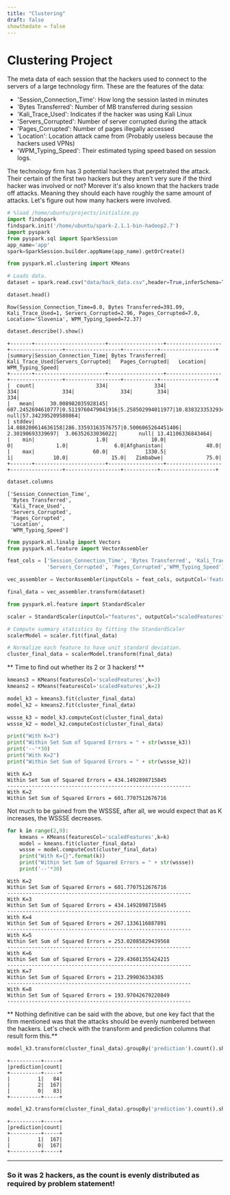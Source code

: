 ```yaml
---
title: "Clustering"
draft: false
showthedate = false
---
```

# Clustering Project 

The meta data of each session that the hackers used to connect to the servers of a large technology firm. These are the features of the data:

* 'Session_Connection_Time': How long the session lasted in minutes
* 'Bytes Transferred': Number of MB transferred during session
* 'Kali_Trace_Used': Indicates if the hacker was using Kali Linux
* 'Servers_Corrupted': Number of server corrupted during the attack
* 'Pages_Corrupted': Number of pages illegally accessed
* 'Location': Location attack came from (Probably useless because the hackers used VPNs)
* 'WPM_Typing_Speed': Their estimated typing speed based on session logs.


The technology firm has 3 potential hackers that perpetrated the attack. Their certain of the first two hackers but they aren't very sure if the third hacker was involved or not? Morever it's also known that the hackers trade off attacks. Meaning they should each have roughly the same amount of attacks. Let's figure out how many hackers were involved.


```python
# %load /home/ubuntu/projects/initialize.py
import findspark
findspark.init('/home/ubuntu/spark-2.1.1-bin-hadoop2.7')
import pyspark
from pyspark.sql import SparkSession
app_name='app'
spark=SparkSession.builder.appName(app_name).getOrCreate()

```


```python
from pyspark.ml.clustering import KMeans

# Loads data.
dataset = spark.read.csv("data/hack_data.csv",header=True,inferSchema=True)
```


```python
dataset.head()
```




    Row(Session_Connection_Time=8.0, Bytes Transferred=391.09, Kali_Trace_Used=1, Servers_Corrupted=2.96, Pages_Corrupted=7.0, Location='Slovenia', WPM_Typing_Speed=72.37)




```python
dataset.describe().show()
```

    +-------+-----------------------+------------------+------------------+-----------------+------------------+-----------+------------------+
    |summary|Session_Connection_Time| Bytes Transferred|   Kali_Trace_Used|Servers_Corrupted|   Pages_Corrupted|   Location|  WPM_Typing_Speed|
    +-------+-----------------------+------------------+------------------+-----------------+------------------+-----------+------------------+
    |  count|                    334|               334|               334|              334|               334|        334|               334|
    |   mean|     30.008982035928145| 607.2452694610777|0.5119760479041916|5.258502994011977|10.838323353293413|       null|57.342395209580864|
    | stddev|     14.088200614636158|286.33593163576757|0.5006065264451406| 2.30190693339697|  3.06352633036022|       null| 13.41106336843464|
    |    min|                    1.0|              10.0|                 0|              1.0|               6.0|Afghanistan|              40.0|
    |    max|                   60.0|            1330.5|                 1|             10.0|              15.0|   Zimbabwe|              75.0|
    +-------+-----------------------+------------------+------------------+-----------------+------------------+-----------+------------------+
    



```python
dataset.columns
```




    ['Session_Connection_Time',
     'Bytes Transferred',
     'Kali_Trace_Used',
     'Servers_Corrupted',
     'Pages_Corrupted',
     'Location',
     'WPM_Typing_Speed']




```python
from pyspark.ml.linalg import Vectors
from pyspark.ml.feature import VectorAssembler
```


```python
feat_cols = ['Session_Connection_Time', 'Bytes Transferred', 'Kali_Trace_Used',
             'Servers_Corrupted', 'Pages_Corrupted','WPM_Typing_Speed']
```


```python
vec_assembler = VectorAssembler(inputCols = feat_cols, outputCol='features')
```


```python
final_data = vec_assembler.transform(dataset)
```


```python
from pyspark.ml.feature import StandardScaler
```


```python
scaler = StandardScaler(inputCol="features", outputCol="scaledFeatures", withStd=True, withMean=False)
```


```python
# Compute summary statistics by fitting the StandardScaler
scalerModel = scaler.fit(final_data)
```


```python
# Normalize each feature to have unit standard deviation.
cluster_final_data = scalerModel.transform(final_data)
```

** Time to find out whether its 2 or 3 hackers! **


```python
kmeans3 = KMeans(featuresCol='scaledFeatures',k=3)
kmeans2 = KMeans(featuresCol='scaledFeatures',k=2)
```


```python
model_k3 = kmeans3.fit(cluster_final_data)
model_k2 = kmeans2.fit(cluster_final_data)
```


```python
wssse_k3 = model_k3.computeCost(cluster_final_data)
wssse_k2 = model_k2.computeCost(cluster_final_data)
```


```python
print("With K=3")
print("Within Set Sum of Squared Errors = " + str(wssse_k3))
print('--'*30)
print("With K=2")
print("Within Set Sum of Squared Errors = " + str(wssse_k2))
```

    With K=3
    Within Set Sum of Squared Errors = 434.1492898715845
    ------------------------------------------------------------
    With K=2
    Within Set Sum of Squared Errors = 601.7707512676716


Not much to be gained from the WSSSE, after all, we would expect that as K increases, the WSSSE decreases. 


```python
for k in range(2,9):
    kmeans = KMeans(featuresCol='scaledFeatures',k=k)
    model = kmeans.fit(cluster_final_data)
    wssse = model.computeCost(cluster_final_data)
    print("With K={}".format(k))
    print("Within Set Sum of Squared Errors = " + str(wssse))
    print('--'*30)
```

    With K=2
    Within Set Sum of Squared Errors = 601.7707512676716
    ------------------------------------------------------------
    With K=3
    Within Set Sum of Squared Errors = 434.1492898715845
    ------------------------------------------------------------
    With K=4
    Within Set Sum of Squared Errors = 267.1336116887891
    ------------------------------------------------------------
    With K=5
    Within Set Sum of Squared Errors = 253.02085829439568
    ------------------------------------------------------------
    With K=6
    Within Set Sum of Squared Errors = 229.43601355424215
    ------------------------------------------------------------
    With K=7
    Within Set Sum of Squared Errors = 213.299036334385
    ------------------------------------------------------------
    With K=8
    Within Set Sum of Squared Errors = 193.97042679220849
    ------------------------------------------------------------


** Nothing definitive can be said with the above, but one key fact that the firm mentioned was that the attacks should be evenly numbered between the hackers. Let's check with the transform and prediction columns that result form this.**


```python
model_k3.transform(cluster_final_data).groupBy('prediction').count().show()
```

    +----------+-----+
    |prediction|count|
    +----------+-----+
    |         1|   84|
    |         2|  167|
    |         0|   83|
    +----------+-----+
    



```python
model_k2.transform(cluster_final_data).groupBy('prediction').count().show()
```

    +----------+-----+
    |prediction|count|
    +----------+-----+
    |         1|  167|
    |         0|  167|
    +----------+-----+
    


________

### So it was 2 hackers, as the count is evenly distributed as required by problem statement!


